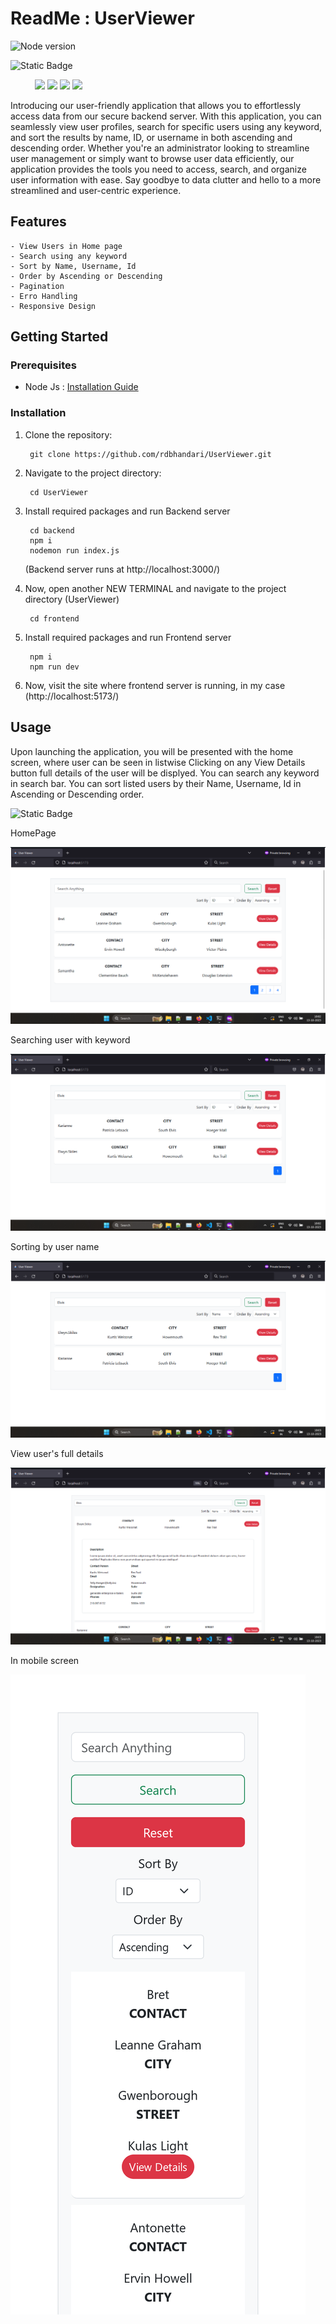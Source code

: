 # ReadMe : UserViewer

![Node version](https://img.shields.io/badge/Node-v18.16.0-blue.svg)

 ![Static Badge](https://img.shields.io/badge/Tech%20Stack-2c315e?style=for-the-badge) 

&nbsp;&nbsp;&nbsp;&nbsp; &nbsp;&nbsp;&nbsp;&nbsp;
![](https://img.shields.io/badge/React-20232A?style=for-the-badge&logo=react&logoColor=61DAFB)
![](https://img.shields.io/badge/Redux-593D88?style=for-the-badge&logo=redux&logoColor=white)
![](https://img.shields.io/badge/Node.js-43853D?style=for-the-badge&logo=node.js&logoColor=white) 
![](https://img.shields.io/badge/Express.js-404D59?style=for-the-badge)



Introducing our user-friendly application that allows you to effortlessly access data from our secure backend server. With this application, you can seamlessly view user profiles, search for specific users using any keyword, and sort the results by name, ID, or username in both ascending and descending order. Whether you're an administrator looking to streamline user management or simply want to browse user data efficiently, our application provides the tools you need to access, search, and organize user information with ease. Say goodbye to data clutter and hello to a more streamlined and user-centric experience.


## Features
    - View Users in Home page
    - Search using any keyword
    - Sort by Name, Username, Id
    - Order by Ascending or Descending
    - Pagination
    - Erro Handling 
    - Responsive Design

## Getting Started

### Prerequisites

- Node Js : [Installation Guide](https://nodejs.org/en/download)

### Installation

1. Clone the repository:

        git clone https://github.com/rdbhandari/UserViewer.git

2. Navigate to the project directory:

        cd UserViewer

3. Install required packages and run Backend server
        
        cd backend
        npm i
        nodemon run index.js
        
    (Backend server runs at http://localhost:3000/)    
4. Now, open another NEW TERMINAL and navigate to the project directory (UserViewer)

        cd frontend


5. Install required packages and run Frontend server 

        npm i 
        npm run dev

6. Now, visit the site where frontend server is running, in my case (http://localhost:5173/)



## Usage
Upon launching the application, you will be presented with the home screen, where user can be seen in listwise Clicking on any View Details button full details of the user will be displyed. You can search any keyword in search bar. You can sort listed users by their Name, Username, Id in Ascending or Descending order.


![Static Badge](https://img.shields.io/badge/Output%20Screen-5fb535?style=for-the-badge) 

HomePage

![Output Screen](https://github.com/rdbhandari/UserViewer/blob/main/OPSS1.png?raw=true)


Searching user with keyword

![Output Screen](https://github.com/rdbhandari/UserViewer/blob/main/OPSS2.png?raw=true)

Sorting by user name

![Output Screen](https://github.com/rdbhandari/UserViewer/blob/main/OPSS3.png?raw=true)

View user's full details

![Output Screen](https://github.com/rdbhandari/UserViewer/blob/main/OPSS4.png?raw=true)


In mobile screen

![Output Screen](https://github.com/rdbhandari/UserViewer/blob/main/OPSS5.png?raw=true)